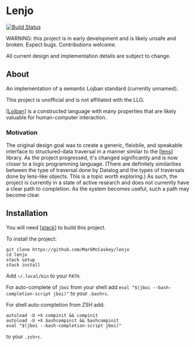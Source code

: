 # Lenjo 

[![Build Status](https://travis-ci.com/MarkMcCaskey/lenjo.svg?token=JRN5sRswefsvVxT2unVR&branch=master)](https://travis-ci.com/MarkMcCaskey/lenjo)

WARNING: this project is in early development and is likely unsafe and broken.  Expect bugs.  Contributions welcome.

All current design and implementation details are subject to change.

## About

An implementation of a semantic Lojban standard (currently unnamed).

This project is unofficial and is not affiliated with the LLG.

[[Lojban](https://mw.lojban.org/papri/Lojban)] is a constructed language with many properties that are likely valuable for human-computer interaction.

### Motivation

The original design goal was to create a generic, fleixbile, and speakable interface to structured-data traversal in a manner similar to the [[lens](https://hackage.haskell.org/package/lens)] library.  As the project progressed, it's changed significantly and is now closer to a logic programming language.  (There are definitely similarities between the type of traversal done by Datalog and the types of traversals done by lens-like objects.  This is a topic worth exploring.)  As such, the project is currently in a state of active research and does not currently have a clear path to completion.  As the system becomes useful, such a path may become clear.

## Installation

You will need [[stack](https://docs.haskellstack.org/en/stable/README/)] to build this project.


To install the project:
```
git clone https://github.com/MarkMcCaskey/lenjo
cd lenjo
stack setup
stack install
```

Add `~/.local/bin` to your `PATH`.

For auto-complete of `jboi` from your shell add `eval "$(jboi --bash-completion-script jboi)"` to your `.bashrc`.

For shell auto-completion from ZSH add:
```
autoload -U +X compinit && compinit
autoload -U +X bashcompinit && bashcompinit
eval "$(jboi --bash-completion-script jboi)"
```
to your `.zshrc`.

